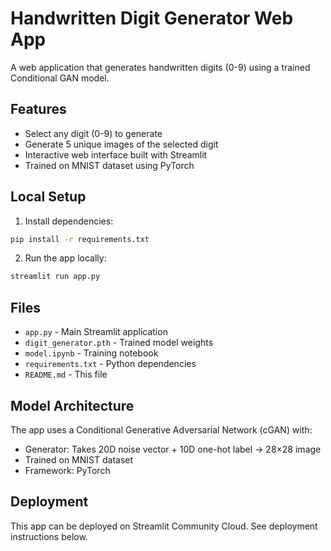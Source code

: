 # Handwritten Digit Generator Web App

A web application that generates handwritten digits (0-9) using a trained Conditional GAN model.

## Features

- Select any digit (0-9) to generate
- Generate 5 unique images of the selected digit
- Interactive web interface built with Streamlit
- Trained on MNIST dataset using PyTorch

## Local Setup

1. Install dependencies:
```bash
pip install -r requirements.txt
```

2. Run the app locally:
```bash
streamlit run app.py
```

## Files

- `app.py` - Main Streamlit application
- `digit_generator.pth` - Trained model weights
- `model.ipynb` - Training notebook
- `requirements.txt` - Python dependencies
- `README.md` - This file

## Model Architecture

The app uses a Conditional Generative Adversarial Network (cGAN) with:
- Generator: Takes 20D noise vector + 10D one-hot label → 28×28 image
- Trained on MNIST dataset
- Framework: PyTorch

## Deployment

This app can be deployed on Streamlit Community Cloud. See deployment instructions below.
